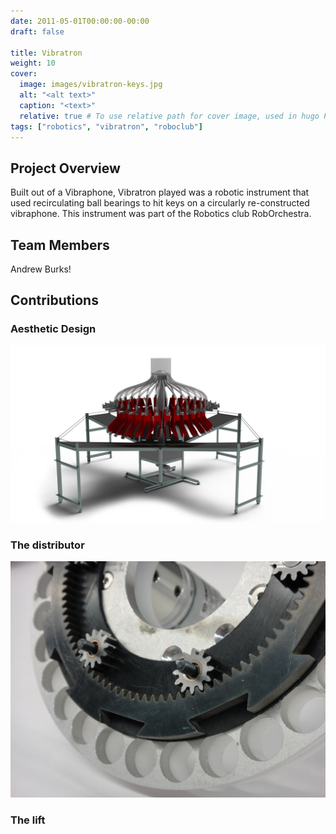 ```yaml
---
date: 2011-05-01T00:00:00-00:00
draft: false

title: Vibratron
weight: 10
cover:
  image: images/vibratron-keys.jpg
  alt: "<alt text>"
  caption: "<text>"
  relative: true # To use relative path for cover image, used in hugo Page-bundles
tags: ["robotics", "vibratron", "roboclub"]
---
```


## Project Overview
Built out of a Vibraphone, Vibratron played was a robotic instrument that used recirculating ball bearings to hit keys on a circularly re-constructed vibraphone. This instrument was part of the Robotics club RobOrchestra.

## Team Members
Andrew Burks!

## Contributions
### Aesthetic Design
![Vibraton Full Model](images/vibratron-full-model.png)
### The distributor
![vibration distributor](images/vibratron-distributor.jpg)
### The lift


